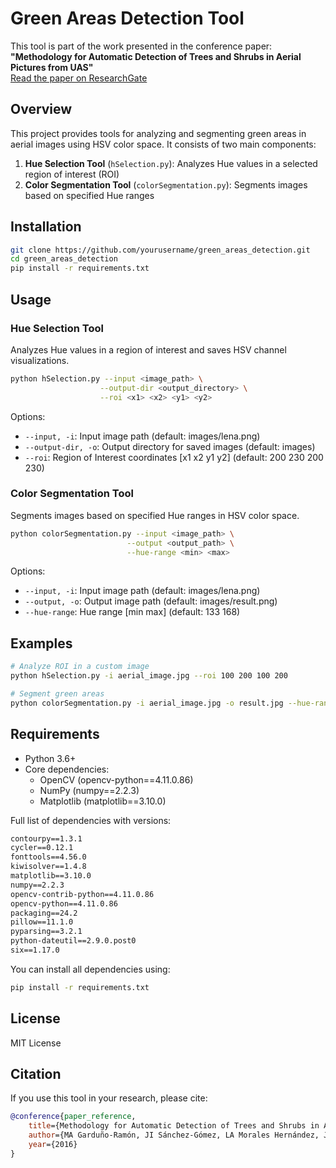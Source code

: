 # Green Areas Detection Tool

This tool is part of the work presented in the conference paper:  
**"Methodology for Automatic Detection of Trees and Shrubs in Aerial Pictures from UAS"**  
[Read the paper on ResearchGate](https://www.researchgate.net/publication/288994191_Methodology_for_automatic_detection_of_trees_and_shrubs_in_aerial_pictures_from_UAS)

## Overview

This project provides tools for analyzing and segmenting green areas in aerial images using HSV color space. It consists of two main components:

1. **Hue Selection Tool** (`hSelection.py`): Analyzes Hue values in a selected region of interest (ROI)
2. **Color Segmentation Tool** (`colorSegmentation.py`): Segments images based on specified Hue ranges

## Installation

```bash
git clone https://github.com/yourusername/green_areas_detection.git
cd green_areas_detection
pip install -r requirements.txt
```

## Usage

### Hue Selection Tool

Analyzes Hue values in a region of interest and saves HSV channel visualizations.

```bash
python hSelection.py --input <image_path> \
                    --output-dir <output_directory> \
                    --roi <x1> <x2> <y1> <y2>
```

Options:
- `--input, -i`: Input image path (default: images/lena.png)
- `--output-dir, -o`: Output directory for saved images (default: images)
- `--roi`: Region of Interest coordinates [x1 x2 y1 y2] (default: 200 230 200 230)

### Color Segmentation Tool

Segments images based on specified Hue ranges in HSV color space.

```bash
python colorSegmentation.py --input <image_path> \
                          --output <output_path> \
                          --hue-range <min> <max>
```

Options:
- `--input, -i`: Input image path (default: images/lena.png)
- `--output, -o`: Output image path (default: images/result.png)
- `--hue-range`: Hue range [min max] (default: 133 168)

## Examples

```bash
# Analyze ROI in a custom image
python hSelection.py -i aerial_image.jpg --roi 100 200 100 200

# Segment green areas
python colorSegmentation.py -i aerial_image.jpg -o result.jpg --hue-range 60 120
```

## Requirements

- Python 3.6+
- Core dependencies:
  - OpenCV (opencv-python==4.11.0.86)
  - NumPy (numpy==2.2.3)
  - Matplotlib (matplotlib==3.10.0)

Full list of dependencies with versions:
```txt
contourpy==1.3.1
cycler==0.12.1
fonttools==4.56.0
kiwisolver==1.4.8
matplotlib==3.10.0
numpy==2.2.3
opencv-contrib-python==4.11.0.86
opencv-python==4.11.0.86
packaging==24.2
pillow==11.1.0
pyparsing==3.2.1
python-dateutil==2.9.0.post0
six==1.17.0
```

You can install all dependencies using:
```bash
pip install -r requirements.txt
```

## License

MIT License

## Citation

If you use this tool in your research, please cite:
```bibtex
@conference{paper_reference,
    title={Methodology for Automatic Detection of Trees and Shrubs in Aerial Pictures from UAS},
    author={MA Garduño-Ramón, JI Sánchez-Gómez, LA Morales Hernández, JP Benítez-Rangel, RA Osornio-Rios},
    year={2016}
}
```